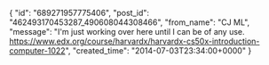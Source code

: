  {
   "id": "689271957775406",
   "post_id": "462493170453287_490608044308466",
   "from_name": "CJ ML",
   "message": "I'm just working over here until I can be of any use. https://www.edx.org/course/harvardx/harvardx-cs50x-introduction-computer-1022",
   "created_time": "2014-07-03T23:34:00+0000"
 }
